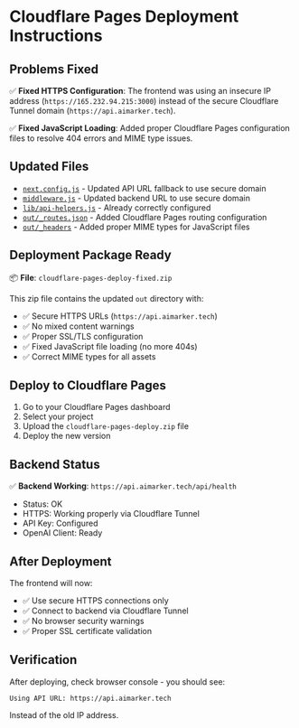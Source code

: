 # Cloudflare Pages Deployment Instructions

## Problems Fixed
✅ **Fixed HTTPS Configuration**: The frontend was using an insecure IP address (`https://165.232.94.215:3000`) instead of the secure Cloudflare Tunnel domain (`https://api.aimarker.tech`).

✅ **Fixed JavaScript Loading**: Added proper Cloudflare Pages configuration files to resolve 404 errors and MIME type issues.

## Updated Files
- [`next.config.js`](next.config.js) - Updated API URL fallback to use secure domain
- [`middleware.js`](middleware.js) - Updated backend URL to use secure domain
- [`lib/api-helpers.js`](lib/api-helpers.js) - Already correctly configured
- [`out/_routes.json`](out/_routes.json) - Added Cloudflare Pages routing configuration
- [`out/_headers`](out/_headers) - Added proper MIME types for JavaScript files

## Deployment Package Ready
📦 **File**: `cloudflare-pages-deploy-fixed.zip`

This zip file contains the updated `out` directory with:
- ✅ Secure HTTPS URLs (`https://api.aimarker.tech`)
- ✅ No mixed content warnings
- ✅ Proper SSL/TLS configuration
- ✅ Fixed JavaScript file loading (no more 404s)
- ✅ Correct MIME types for all assets

## Deploy to Cloudflare Pages
1. Go to your Cloudflare Pages dashboard
2. Select your project
3. Upload the `cloudflare-pages-deploy.zip` file
4. Deploy the new version

## Backend Status
✅ **Backend Working**: `https://api.aimarker.tech/api/health`
- Status: OK
- HTTPS: Working properly via Cloudflare Tunnel
- API Key: Configured
- OpenAI Client: Ready

## After Deployment
The frontend will now:
- ✅ Use secure HTTPS connections only
- ✅ Connect to backend via Cloudflare Tunnel
- ✅ No browser security warnings
- ✅ Proper SSL certificate validation

## Verification
After deploying, check browser console - you should see:
```
Using API URL: https://api.aimarker.tech
```
Instead of the old IP address.